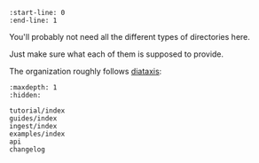 ```{include} ../README.md
:start-line: 0
:end-line: 1
```

You'll probably not need all the different types of directories here.

Just make sure what each of them is supposed to provide.

The organization roughly follows [diataxis](https://diataxis.fr/):

```{toctree}
:maxdepth: 1
:hidden:

tutorial/index
guides/index
ingest/index
examples/index
api
changelog
```
